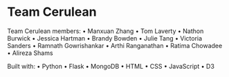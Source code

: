 # Team Cerulean
Team Cerulean members:
•	Manxuan Zhang
•	Tom Laverty
•	Nathon Burwick
•	Jessica Hartman
•	Brandy Bowden
•	Julie Tang
•	Victoria Sanders
•	Ramnath Gowrishankar
•	Arthi Ranganathan
•	Ratima Chowadee
•	Alireza Shams

Built with:
•	Python
•	Flask
•	MongoDB
•	HTML
•	CSS
•	JavaScript
•	D3

